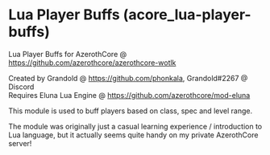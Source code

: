 # Lua Player Buffs (acore_lua-player-buffs)

Lua Player Buffs for AzerothCore @ https://github.com/azerothcore/azerothcore-wotlk

Created by Grandold @ https://github.com/phonkala, Grandold#2267 @ Discord  
Requires Eluna Lua Engine @ https://github.com/azerothcore/mod-eluna

This module is used to buff players based on class, spec and level range.

The module was originally just a casual learning experience / introduction to
Lua language, but it actually seems quite handy on my private AzerothCore server!